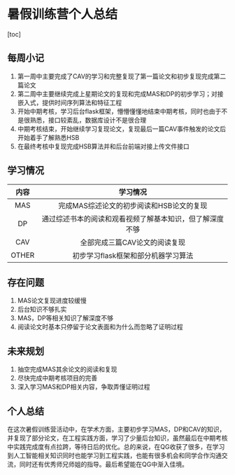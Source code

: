 # 暑假训练营个人总结

[toc]

## 每周小记

1. 第一周中主要完成了CAV的学习和完整复现了第一篇论文和初步复现完成第二篇论文
2. 第二周中主要继续完成上星期论文的复现和完成MAS和DP的初步学习；对接嵌入式，提供时间序列算法和特征工程
3. 开始中期考核，学习后台flask框架，懵懵懂懂地结束中期考核，同时也由于不是很熟悉，接口较紊乱，数据库设计不是很合理
4. 中期考核结束，开始继续学习复现论文，复现最后一篇CAV事件触发的论文后开始着手了解熟悉HSB
5. 在最终考核中复现完成HSB算法并和后台前端对接上传文件接口

## 学习情况

| 内容  |                         学习情况                         |
| :---: | :------------------------------------------------------: |
|  MAS  |         完成MAS综述论文的初步阅读和HSB论文的复现         |
|  DP   | 通过综述书本的阅读和观看视频了解基本知识，但了解深度不够 |
|  CAV  |              全部完成三篇CAV论文的阅读复现               |
| OTHER |           初步学习flask框架和部分机器学习算法            |

## 存在问题

1. MAS论文复现进度较缓慢
2. 后台知识不够扎实
3. MAS，DP等相关知识了解深度不够
4. 阅读论文时基本只停留于论文表面和为什么而忽略了证明过程

## 未来规划

1. 抽空完成MAS其余论文的阅读和复现
2. 尽快完成中期考核项目的完善
3. 深入学习MAS和DP相关内容，争取弄懂证明过程

## 个人总结

​		在这次暑假训练营活动中，在学术方面，主要初步学习MAS，DP和CAV的知识，并复现了部分论文，在工程实践方面，学习了少量后台知识，虽然最后在中期考核中实践完成度有点拉跨，等待日后的优化。总的来说，在QG收获了很多，在学习到人工智能相关知识同时也能学习到工程实践，也能有很多机会和同学合作沟通交流，同时还有优秀师兄师姐的指导。最后希望能在QG中渐入佳境。